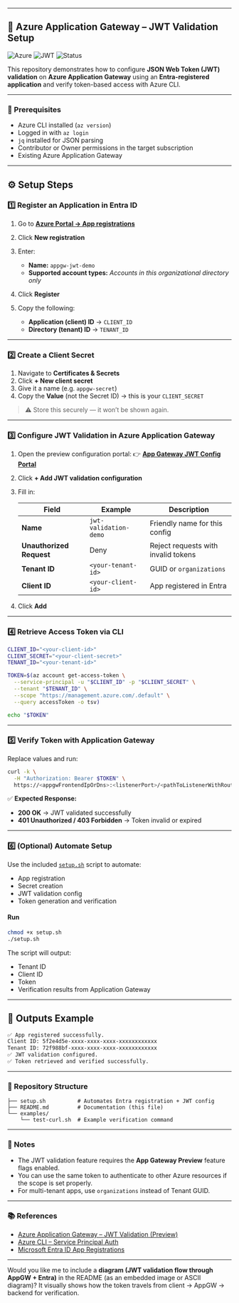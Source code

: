 
---

## 🧠 Azure Application Gateway – JWT Validation Setup

![Azure](https://img.shields.io/badge/Azure-blue?logo=microsoftazure\&logoColor=white)
![JWT](https://img.shields.io/badge/JWT-Validation-green)
![Status](https://img.shields.io/badge/Status-Preview-yellow)

This repository demonstrates how to configure **JSON Web Token (JWT) validation** on **Azure Application Gateway** using an **Entra-registered application** and verify token-based access with Azure CLI.

---

### 🚀 Prerequisites

* Azure CLI installed (`az version`)
* Logged in with `az login`
* `jq` installed for JSON parsing
* Contributor or Owner permissions in the target subscription
* Existing Azure Application Gateway

---

## ⚙️ Setup Steps

### 1️⃣ Register an Application in Entra ID

1. Go to [**Azure Portal → App registrations**](https://portal.azure.com/#view/Microsoft_AAD_RegisteredApps/ApplicationsListBlade)
2. Click **New registration**
3. Enter:

   * **Name:** `appgw-jwt-demo`
   * **Supported account types:** *Accounts in this organizational directory only*
4. Click **Register**
5. Copy the following:

   * **Application (client) ID** → `CLIENT_ID`
   * **Directory (tenant) ID** → `TENANT_ID`

---

### 2️⃣ Create a Client Secret

1. Navigate to **Certificates & Secrets**
2. Click **+ New client secret**
3. Give it a name (e.g. `appgw-secret`)
4. Copy the **Value** (not the Secret ID) → this is your `CLIENT_SECRET`

> ⚠️ Store this securely — it won’t be shown again.

---

### 3️⃣ Configure JWT Validation in Azure Application Gateway

1. Open the preview configuration portal:
   👉 [**App Gateway JWT Config Portal**](https://ms.portal.azure.com/?feature.canmodifystamps=true&Microsoft_Azure_HybridNetworking=flight23&feature.applicationgatewayjwtvalidation=true)

2. Click **+ Add JWT validation configuration**

3. Fill in:

   | Field                    | Example               | Description                         |
   | ------------------------ | --------------------- | ----------------------------------- |
   | **Name**                 | `jwt-validation-demo` | Friendly name for this config       |
   | **Unauthorized Request** | Deny                  | Reject requests with invalid tokens |
   | **Tenant ID**            | `<your-tenant-id>`    | GUID or `organizations`             |
   | **Client ID**            | `<your-client-id>`    | App registered in Entra             |

4. Click **Add**

---

### 4️⃣ Retrieve Access Token via CLI

```bash
CLIENT_ID="<your-client-id>"
CLIENT_SECRET="<your-client-secret>"
TENANT_ID="<your-tenant-id>"

TOKEN=$(az account get-access-token \
  --service-principal -u "$CLIENT_ID" -p "$CLIENT_SECRET" \
  --tenant "$TENANT_ID" \
  --scope "https://management.azure.com/.default" \
  --query accessToken -o tsv)

echo "$TOKEN"
```

---

### 5️⃣ Verify Token with Application Gateway

Replace values and run:

```bash
curl -k \
  -H "Authorization: Bearer $TOKEN" \
  https://<appgwFrontendIpOrDns>:<listenerPort>/<pathToListenerWithRoute>
```

✅ **Expected Response:**

* **200 OK** → JWT validated successfully
* **401 Unauthorized / 403 Forbidden** → Token invalid or expired

---

### 6️⃣ (Optional) Automate Setup

Use the included [`setup.sh`](./setup.sh) script to automate:

* App registration
* Secret creation
* JWT validation config
* Token generation and verification

#### Run

```bash
chmod +x setup.sh
./setup.sh
```

The script will output:

* Tenant ID
* Client ID
* Token
* Verification results from Application Gateway

---

## 🧾 Outputs Example

```bash
✅ App registered successfully.
Client ID: 5f2e4d5e-xxxx-xxxx-xxxx-xxxxxxxxxxxx
Tenant ID: 72f988bf-xxxx-xxxx-xxxx-xxxxxxxxxxxx
✅ JWT validation configured.
✅ Token retrieved and verified successfully.
```

---

### 🧱 Repository Structure

```
├── setup.sh          # Automates Entra registration + JWT config
├── README.md         # Documentation (this file)
└── examples/
    └── test-curl.sh  # Example verification command
```

---

### 🧠 Notes

* The JWT validation feature requires the **App Gateway Preview** feature flags enabled.
* You can use the same token to authenticate to other Azure resources if the scope is set properly.
* For multi-tenant apps, use `organizations` instead of Tenant GUID.

---

### 📚 References

* [Azure Application Gateway – JWT Validation (Preview)](https://learn.microsoft.com/azure/application-gateway/configuration-overview)
* [Azure CLI – Service Principal Auth](https://learn.microsoft.com/cli/azure/create-an-azure-service-principal-azure-cli)
* [Microsoft Entra ID App Registrations](https://learn.microsoft.com/azure/active-directory/develop/quickstart-register-app)

---

Would you like me to include a **diagram (JWT validation flow through AppGW + Entra)** in the README (as an embedded image or ASCII diagram)?
It visually shows how the token travels from client → AppGW → backend for verification.
